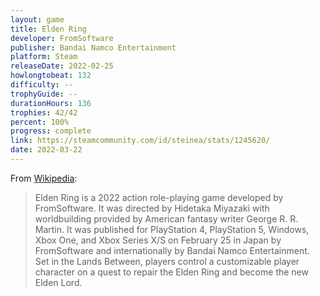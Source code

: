 ```yaml
---
layout: game
title: Elden Ring
developer: FromSoftware
publisher: Bandai Namco Entertainment
platform: Steam
releaseDate: 2022-02-25
howlongtobeat: 132
difficulty: --
trophyGuide: --
durationHours: 136
trophies: 42/42
percent: 100%
progress: complete
link: https://steamcommunity.com/id/steinea/stats/1245620/
date: 2022-03-22
---
```


From [Wikipedia](https://en.wikipedia.org/wiki/Elden_Ring):

> Elden Ring is a 2022 action role-playing game developed by FromSoftware. It was directed by Hidetaka Miyazaki with worldbuilding provided by American fantasy writer George R. R. Martin. It was published for PlayStation 4, PlayStation 5, Windows, Xbox One, and Xbox Series X/S on February 25 in Japan by FromSoftware and internationally by Bandai Namco Entertainment. Set in the Lands Between, players control a customizable player character on a quest to repair the Elden Ring and become the new Elden Lord.
